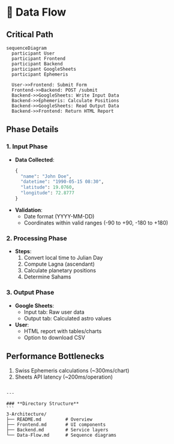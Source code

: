 # 🌊 Data Flow

## Critical Path
```mermaid
sequenceDiagram
  participant User
  participant Frontend
  participant Backend
  participant GoogleSheets
  participant Ephemeris

  User->>Frontend: Submit Form
  Frontend->>Backend: POST /submit
  Backend->>GoogleSheets: Write Input Data
  Backend->>Ephemeris: Calculate Positions
  Backend->>GoogleSheets: Read Output Data
  Backend->>Frontend: Return HTML Report
```

## Phase Details
### 1. Input Phase
- **Data Collected**:
  ```python
  {
    "name": "John Doe",
    "datetime": "1990-05-15 08:30",
    "latitude": 19.0760,
    "longitude": 72.8777
  }
  ```
- **Validation**:
  - Date format (YYYY-MM-DD)
  - Coordinates within valid ranges (-90 to +90, -180 to +180)

### 2. Processing Phase
- **Steps**:
  1. Convert local time to Julian Day
  2. Compute Lagna (ascendant)
  3. Calculate planetary positions
  4. Determine Sahams

### 3. Output Phase
- **Google Sheets**:
  - Input tab: Raw user data
  - Output tab: Calculated astro values
- **User**:
  - HTML report with tables/charts
  - Option to download CSV

## Performance Bottlenecks
1. Swiss Ephemeris calculations (~300ms/chart)
2. Sheets API latency (~200ms/operation)
````

---

### **Directory Structure**
```
3-Architecture/
├── README.md         # Overview
├── Frontend.md       # UI components
├── Backend.md        # Service layers
└── Data-Flow.md      # Sequence diagrams
